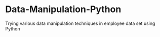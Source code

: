# Data-Manipulation-Python
Trying various data manipulation techniques in employee data set using Python
